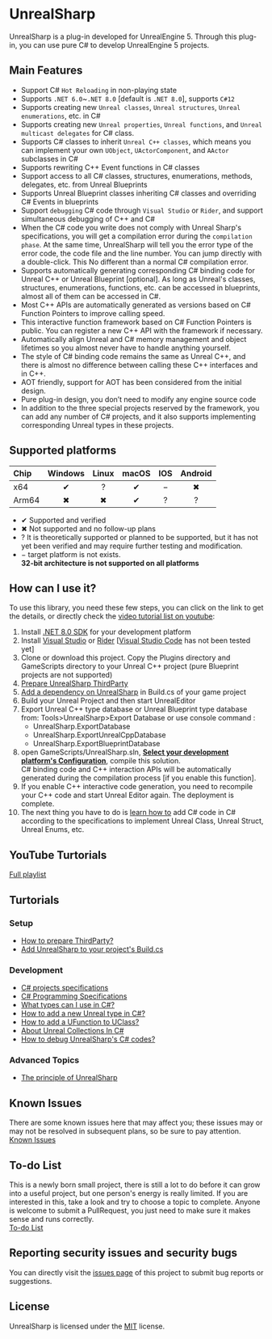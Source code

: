 # UnrealSharp
UnrealSharp is a plug-in developed for UnrealEngine 5. Through this plug-in, you can use pure C# to develop UnrealEngine 5 projects.  

## Main Features
* Support C# `Hot Reloading` in non-playing state    
* Supports `.NET 6.0`~`.NET 8.0` [default is `.NET 8.0`], supports `C#12  `
* Supports creating new `Unreal classes`, `Unreal structures`, `Unreal enumerations`, etc. in C#  
* Supports creating new `Unreal properties`, `Unreal functions`, and `Unreal multicast delegates` for C# class.  
* Supports C# classes to inherit `Unreal C++ classes`, which means you can implement your own `UObject`, `UActorComponent`, and `AActor` subclasses in C#   
* Supports rewriting C++ Event functions in C# classes  
* Support access to all C# classes, structures, enumerations, methods, delegates, etc. from Unreal Blueprints  
* Supports Unreal Blueprint classes inheriting C# classes and overriding C# Events in blueprints  
* Support `debugging` C# code through `Visual Studio` or `Rider`, and support simultaneous debugging of C++ and C#  
* When the C# code you write does not comply with Unreal Sharp's specifications, you will get a compilation error during the `compilation phase`. At the same time, UnrealSharp will tell you the error type of the error code, the code file and the line number. You can jump directly with a double-click. This No different than a normal C# compilation error.  
* Supports automatically generating corresponding C# binding code for Unreal C++ or Unreal Blueprint [optional]. As long as Unreal's classes, structures, enumerations, functions, etc. can be accessed in blueprints, almost all of them can be accessed in C#.  
* Most C++ APIs are automatically generated as versions based on C# Function Pointers to improve calling speed.  
* This interactive function framework based on C# Function Pointers is public. You can register a new C++ API with the framework if necessary.    
* Automatically align Unreal and C# memory management and object lifetimes so you almost never have to handle anything yourself.  
* The style of C# binding code remains the same as Unreal C++, and there is almost no difference between calling these C++ interfaces and in C++.
* AOT friendly, support for AOT has been considered from the initial design.  
* Pure plug-in design, you don’t need to modify any engine source code  
* In addition to the three special projects reserved by the framework, you can add any number of C# projects, and it also supports implementing corresponding Unreal types in these projects.  


## Supported platforms
| Chip  | Windows  | Linux    | macOS    | IOS      | Android |
| :---- | :------: | :------: | :------: | :------: |:------: |
| x64   | &#x2714; | &#x003F; | &#x2714; | &#x2212; |&#x2716; |
| Arm64 | &#x2716; | &#x2716; | &#x2714; | &#x003F; |&#x003F; |

* &#x2714; Supported and verified
* &#x2716; Not supported and no follow-up plans
* &#x003F; It is theoretically supported or planned to be supported, but it has not yet been verified and may require further testing and modification.  
* &#x2212; target platform is not exists.  
**32-bit architecture is not supported on all platforms**

## How can I use it?
To use this library, you need these few steps, you can click on the link to get the details, or directly check the [video tutorial list on youtube](#youtube-turtorials):  
1. Install [.NET 8.0 SDK](https://dotnet.microsoft.com/en-us/download/dotnet/8.0) for your development platform  
2. Install [Visual Studio](https://visualstudio.microsoft.com/vs/) or [Rider](https://www.jetbrains.com/rider/) [[Visual Studio Code](https://code.visualstudio.com/) has not been tested yet]  
3. Clone or download this project. Copy the Plugins directory and GameScripts directory to your Unreal C++ project (pure Blueprint projects are not supported)  
4. [Prepare UnrealSharp ThirdParty](./Docs/PrepareThirdParty.md)  
5. [Add a dependency on UnrealSharp](./Docs/AddUnrealSharpDependency.md) in Build.cs of your game project
6. Build your Unreal Project and then start UnrealEditor  
7. Export Unreal C++ type database or Unreal Blueprint type database from: Tools>UnrealSharp>Export Database or use console command :
    * UnrealSharp.ExportDatabase
    * UnrealSharp.ExportUnrealCppDatabase
    * UnrealSharp.ExportBlueprintDatabase
8. open GameScripts/UnrealSharp.sln, **[Select your development platform's Configuration](./Docs/CSharpBuildConfiguration.md)**, compile this solution.  
C# binding code and C++ interaction APIs will be automatically generated during the compilation process [if you enable this function]. 
9. If you enable C++ interactive code generation, you need to recompile your C++ code and start Unreal Editor again. The deployment is complete.   
10. The next thing you have to do is [learn how to](#turtorials) add C# code in C# according to the specifications to implement Unreal Class, Unreal Struct, Unreal Enums, etc.  

## YouTube Turtorials
[Full playlist](https://www.youtube.com/playlist?list=PL-bgMFxHDR7beg5BE_4MwqkpwqFsbsc4c)

## Turtorials
### Setup
* [How to prepare ThirdParty?](./Docs/PrepareThirdParty.md)
* [Add UnrealSharp to your project's Build.cs](./Docs/AddUnrealSharpDependency.md)

### Development
* [C# projects specifications](./Docs/CSharpProjectsSpecifications.md)
* [C# Programming Specifications](./Docs/CSharpProgrammingSpecifications.md)
* [What types can I use in C#?](./Docs/AllSupportedTypes.md)
* [How to add a new Unreal type in C#?](./Docs/NewUnrealTypes.md)  
* [How to add a UFunction to UClass?](./Docs/NewUnrealFunctionInCSharp.md)
* [About Unreal Collections In C#](./Docs/AboutCollections.md)
* [How to debug UnrealSharp's C# codes?](./Docs/DebugUnrealSharp.md)

### Advanced Topics
* [The principle of UnrealSharp](./Docs/ThePrincipleOfUnrealSharp.md)

## Known Issues
There are some known issues here that may affect you; these issues may or may not be resolved in subsequent plans, so be sure to pay attention.  
[Known Issues](./Docs/KnownIssues.md)  

## To-do List
This is a newly born small project, there is still a lot to do before it can grow into a useful project, but one person's energy is really limited. If you are interested in this, take a look and try to choose a topic to complete. Anyone is welcome to submit a PullRequest, you just need to make sure it makes sense and runs correctly.  
[To-do List](./Docs/TodoList.md)

## Reporting security issues and security bugs  
You can directly visit the [issues page](https://github.com/bodong1987/UnrealSharp/issues) of this project to submit bug reports or suggestions.  

## License
UnrealSharp is licensed under the [MIT](LICENSE) license.






